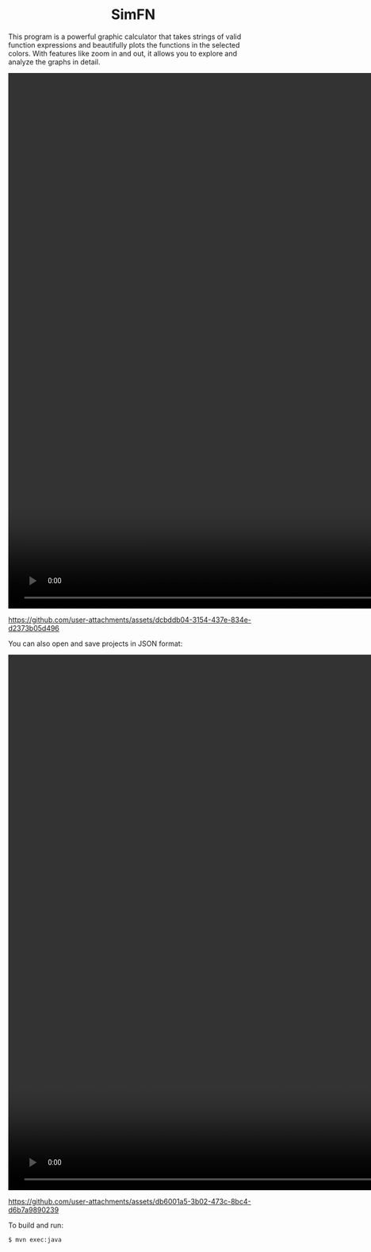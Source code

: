 <h1 align="center">SimFN</h1>

This program is a powerful graphic calculator that takes strings of valid function expressions and beautifully plots the functions in the selected colors. With features like zoom in and out, it allows you to explore and analyze the graphs in detail.

<video width="1920" height="1080" src="./res/Vid/intro.mp4"></video> 

https://github.com/user-attachments/assets/dcbddb04-3154-437e-834e-d2373b05d496

You can also open and save projects in JSON format:

<video width="1920" height="1080" src="./res/Vid/openfile.mp4"></video>

https://github.com/user-attachments/assets/db6001a5-3b02-473c-8bc4-d6b7a9890239




To build and run:
```
$ mvn exec:java
```
